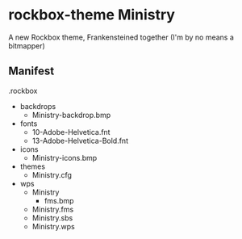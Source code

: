 # rockbox-theme Ministry
A new Rockbox theme, Frankensteined together (I'm by no means a bitmapper)

## Manifest
.rockbox
 - backdrops
	- Ministry-backdrop.bmp
 - fonts
	- 10-Adobe-Helvetica.fnt
	- 13-Adobe-Helvetica-Bold.fnt
 - icons
	- Ministry-icons.bmp
 - themes
	- Ministry.cfg
 - wps
	- Ministry
		- fms.bmp
	- Ministry.fms
	- Ministry.sbs
	- Ministry.wps